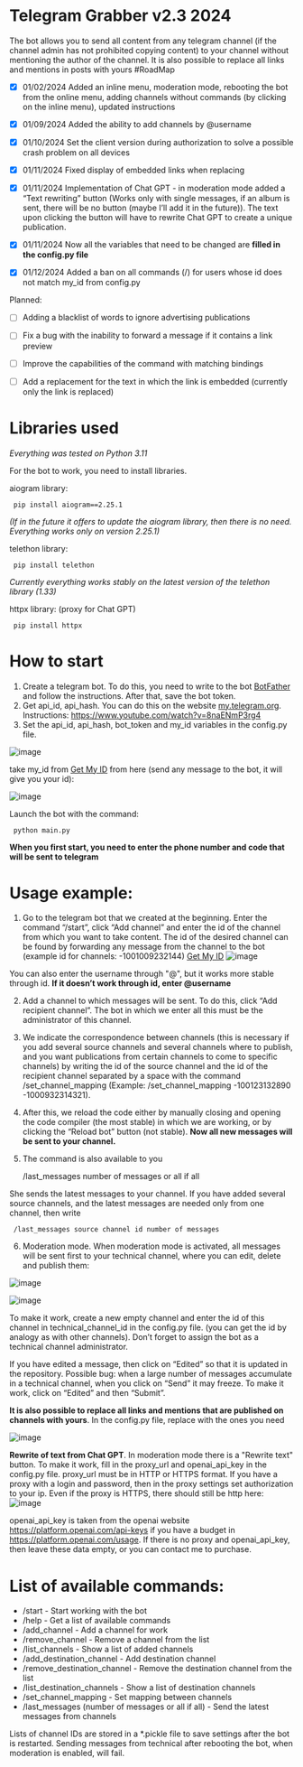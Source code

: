 # Telegram Grabber v2.3 2024

The bot allows you to send all content from any telegram channel (if the channel admin has not prohibited copying content) to your channel without mentioning the author of the channel. It is also possible to replace all links and mentions in posts with yours
#RoadMap
- [x] 01/02/2024 Added an inline menu, moderation mode, rebooting the bot from the online menu, adding channels without commands (by clicking on the inline menu), updated instructions

- [x] 01/09/2024 Added the ability to add channels by @username

- [x] 01/10/2024 Set the client version during authorization to solve a possible crash problem on all devices

- [x] 01/11/2024 Fixed display of embedded links when replacing

- [x] 01/11/2024 Implementation of Chat GPT - in moderation mode added a “Text rewriting” button (Works only with single messages, if an album is sent, there will be no button (maybe I’ll add it in the future)). The text upon clicking the button will have to rewrite Chat GPT to create a unique publication.

- [x] 01/11/2024 Now all the variables that need to be changed are **filled in the config.py file**

- [x] 01/12/2024 Added a ban on all commands (/) for users whose id does not match my_id from config.py

Planned:

- [ ] Adding a blacklist of words to ignore advertising publications

- [ ] Fix a bug with the inability to forward a message if it contains a link preview

- [ ] Improve the capabilities of the command with matching bindings

- [ ] Add a replacement for the text in which the link is embedded (currently only the link is replaced)

# Libraries used

_Everything was tested on Python 3.11_

For the bot to work, you need to install libraries.

aiogram library:

     pip install aiogram==2.25.1
_(If in the future it offers to update the aiogram library, then there is no need. Everything works only on version 2.25.1)_

telethon library:
 
     pip install telethon
_Currently everything works stably on the latest version of the telethon library (1.33)_


httpx library: (proxy for Chat GPT)

     pip install httpx


# How to start

1. Create a telegram bot. To do this, you need to write to the bot [BotFather](https://telegram.me/botfather) and follow the instructions. After that, save the bot token.
2. Get api_id, api_hash. You can do this on the website [my.telegram.org](https://my.telegram.org/auth). Instructions: https://www.youtube.com/watch?v=8naENmP3rg4
3. Set the api_id, api_hash, bot_token and my_id variables in the config.py file.

![image](https://github.com/WALTERXO/telegram-grabber/assets/91873172/e06a14e4-e2cc-4873-9f84-1b0ee28f654e)


take my_id from [Get My ID](https://t.me/getmyid_bot) from here (send any message to the bot, it will give you your id):

![image](https://github.com/WALTERXO/telegram-grabber/assets/91873172/10a83730-3708-47d7-a134-f700ef037c4d)



Launch the bot with the command:

     python main.py

**When you first start, you need to enter the phone number and code that will be sent to telegram**

# Usage example:
1. Go to the telegram bot that we created at the beginning. Enter the command “/start”, click “Add channel” and enter the id of the channel from which you want to take content.
The id of the desired channel can be found by forwarding any message from the channel to the bot (example id for channels: -1001009232144) [Get My ID](https://t.me/getmyid_bot)
![image](https://user-images.githubusercontent.com/91873172/236866756-06b5a78f-0b58-45f2-a238-ce6e40550b8a.png)

You can also enter the username through "@", but it works more stable through id. **If it doesn’t work through id, enter @username**

2. Add a channel to which messages will be sent. To do this, click “Add recipient channel”. The bot in which we enter all this must be the administrator of this channel.
3. We indicate the correspondence between channels (this is necessary if you add several source channels and several channels where to publish, and you want publications from certain channels to come to specific channels) by writing the id of the source channel and the id of the recipient channel separated by a space with the command /set_channel_mapping (Example: /set_channel_mapping -100123132890 -1000932314321).
4. After this, we reload the code either by manually closing and opening the code compiler (the most stable) in which we are working, or by clicking the “Reload bot” button (not stable). **Now all new messages will be sent to your channel.**
5. The command is also available to you

     /last_messages number of messages or all if all
    
She sends the latest messages to your channel. If you have added several source channels, and the latest messages are needed only from one channel, then write

     /last_messages source channel id number of messages

6. Moderation mode. When moderation mode is activated, all messages will be sent first to your technical channel, where you can edit, delete and publish them:

![image](https://github.com/WALTERXO/telegram-grabber/assets/91873172/cbdf1fb7-e5b0-4870-b01a-59a514785abd)


![image](https://github.com/WALTERXO/telegram-grabber/assets/91873172/d6cf2ccf-f474-4bf0-b371-d3ad3cf0c77e)


To make it work, create a new empty channel and enter the id of this channel in technical_channel_id in the config.py file. (you can get the id by analogy as with other channels). Don’t forget to assign the bot as a technical channel administrator.


If you have edited a message, then click on “Edited” so that it is updated in the repository. Possible bug: when a large number of messages accumulate in a technical channel, when you click on “Send” it may freeze. To make it work, click on “Edited” and then “Submit”.

**It is also possible to replace all links and mentions that are published on channels with yours**. In the config.py file, replace with the ones you need

![image](https://github.com/WALTERXO/telegram-grabber/assets/91873172/ac6f8843-372a-4d73-8c1d-09c4a36aa491)

**Rewrite of text from Chat GPT**. In moderation mode there is a "Rewrite text" button. To make it work, fill in the proxy_url and openai_api_key in the config.py file. proxy_url must be in HTTP or HTTPS format. If you have a proxy with a login and password, then in the proxy settings set authorization to your ip.
Even if the proxy is HTTPS, there should still be http here:
![image](https://github.com/WALTERXO/telegram-grabber/assets/91873172/36bdced9-73ef-4d94-8fe5-655c02fe69a6)

openai_api_key is taken from the openai website https://platform.openai.com/api-keys if you have a budget in https://platform.openai.com/usage. If there is no proxy and openai_api_key, then leave these data empty, or you can contact me to purchase.



# List of available commands:
* /start - Start working with the bot
* /help - Get a list of available commands
* /add_channel - Add a channel for work
* /remove_channel - Remove a channel from the list
* /list_channels - Show a list of added channels
* /add_destination_channel - Add destination channel
* /remove_destination_channel - Remove the destination channel from the list
* /list_destination_channels - Show a list of destination channels
* /set_channel_mapping - Set mapping between channels
* /last_messages (number of messages or all if all) - Send the latest messages from channels


Lists of channel IDs are stored in a *.pickle file to save settings after the bot is restarted. Sending messages from technical after rebooting the bot, when moderation is enabled, will fail.
